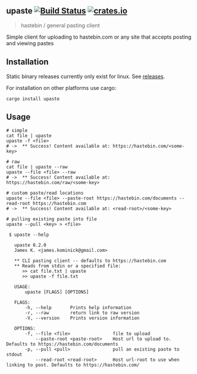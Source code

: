 ## upaste [![Build Status](https://travis-ci.org/jaemk/upaste.svg?branch=master)](https://travis-ci.org/jaemk/upaste) [![crates.io](https://img.shields.io/crates/v/upaste.svg)](https://crates.io/crates/upaste)
> hastebin / general pasting client

Simple client for uploading to hastebin.com or any site that accepts posting and viewing pastes

## Installation

Static binary releases currently only exist for linux. See [releases](https://github.com/jaemk/upaste/releases).

For installation on other platforms use cargo:
```
cargo install upaste
```

## Usage
```
# simple
cat file | upaste
upaste -f <file>
# ->  ** Success! Content available at: https://hastebin.com/<some-key>

# raw
cat file | upaste --raw
upaste --file <file> --raw
# ->  ** Success! Content available at: https://hastebin.com/raw/<some-key>

# custom paste/read locations
upaste --file <file> --paste-root https://hastebin.com/documents --read-root https://hastebin.com
# ->  ** Success! Content available at: <read-root>/<some-key>

# pulling existing paste into file
upaste --pull <key> > <file>
```

```
 $ upaste --help

   upaste 0.2.0
   James K. <james.kominick@gmail.com>
   
   ** CLI pasting client -- defaults to https://hastebin.com
   ** Reads from stdin or a specified file:
      >> cat file.txt | upaste
      >> upaste -f file.txt
   
   USAGE:
       upaste [FLAGS] [OPTIONS]
   
   FLAGS:
       -h, --help       Prints help information
       -r, --raw        return link to raw version
       -V, --version    Prints version information
   
   OPTIONS:
       -f, --file <file>                file to upload
           --paste-root <paste-root>    Host url to upload to. Defaults to https://hastebin.com/documents
       -p, --pull <pull>                pull an existing paste to stdout
           --read-root <read-root>      Host url-root to use when linking to post. Defaults to https://hastebin.com/

```
